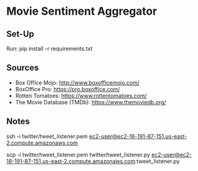 # Movie Sentiment Aggregator

## Set-Up
Run:
	pip install -r requirements.txt

## Sources
* Box Office Mojo: http://www.boxofficemojo.com/
* BoxOffice Pro: https://pro.boxoffice.com/
* Rotten Tomatoes: https://www.rottentomatoes.com/
* The Movie Database (TMDb): https://www.themoviedb.org/


## Notes
ssh -i twitter/tweet_listener.pem ec2-user@ec2-18-191-87-151.us-east-2.compute.amazonaws.com

scp -i twitter/tweet_listener.pem twitter/tweet_listener.py ec2-user@ec2-18-191-87-151.us-east-2.compute.amazonaws.com:tweet_listener.py